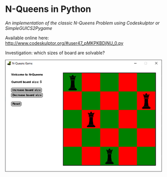 # N-Queens in Python

*An implementation of the classic N-Queens Problem using Codeskulptor or SimpleGUICS2Pygame*

Available online here: http://www.codeskulptor.org/#user47_pMKPKBDjNU_0.py

Investigation: which sizes of board are solvable?

![N queens problem in Python](5-queens.png)







